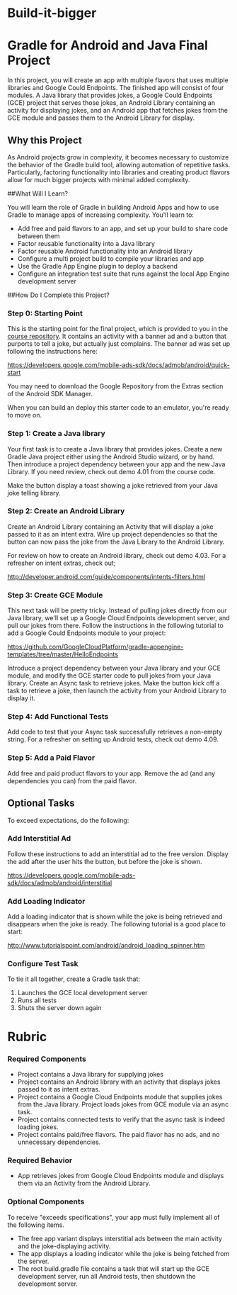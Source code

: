 # Build-it-bigger
# Gradle for Android and Java Final Project

In this project, you will create an app with multiple flavors that uses
multiple libraries and Google Could Endpoints. The finished app will consist
of four modules. A Java library that provides jokes, a Google Could Endpoints
(GCE) project that serves those jokes, an Android Library containing an
activity for displaying jokes, and an Android app that fetches jokes from the
GCE module and passes them to the Android Library for display.

## Why this Project

As Android projects grow in complexity, it becomes necessary to customize the
behavior of the Gradle build tool, allowing automation of repetitive tasks.
Particularly, factoring functionality into libraries and creating product
flavors allow for much bigger projects with minimal added complexity.

##What Will I Learn?

You will learn the role of Gradle in building Android Apps and how to use Gradle to manage apps of increasing complexity. You'll learn to:

* Add free and paid flavors to an app, and set up your build to share code between them
* Factor reusable functionality into a Java library
* Factor reusable Android functionality into an Android library
* Configure a multi project build to compile your libraries and app
* Use the Gradle App Engine plugin to deploy a backend
* Configure an integration test suite that runs against the local App Engine development server

##How Do I Complete this Project?

### Step 0: Starting Point

This is the starting point for the final project, which is provided to you in the [course repository](https://github.com/udacity/ud867/tree/master/FinalProject).
It contains an activity with a banner ad and a button that purports to tell a
joke, but actually just complains. The banner ad was set up following the
instructions here:

https://developers.google.com/mobile-ads-sdk/docs/admob/android/quick-start

You may need to download the Google Repository from the Extras section of the
Android SDK Manager.

When you can build an deploy this starter code to an emulator, you're ready to
move on.

### Step 1: Create a Java library

Your first task is to create a Java library that provides jokes. Create a new
Gradle Java project either using the Android Studio wizard, or by hand. Then
introduce a project dependency between your app and the new Java Library. If
you need review, check out demo 4.01 from the course code.

Make the button display a toast showing a joke retrieved from your Java joke
telling library.

### Step 2: Create an Android Library

Create an Android Library containing an Activity that will display a joke
passed to it as an intent extra. Wire up project dependencies so that the
button can now pass the joke from the Java Library to the Android Library.

For review on how to create an Android library, check out demo 4.03. For a
refresher on intent extras, check out;

http://developer.android.com/guide/components/intents-filters.html

### Step 3: Create GCE Module

This next task will be pretty tricky. Instead of pulling jokes directly from
our Java library, we'll set up a Google Cloud Endpoints development server,
and pull our jokes from there. Follow the instructions in the following
tutorial to add a Google Could Endpoints module to your project:

https://github.com/GoogleCloudPlatform/gradle-appengine-templates/tree/master/HelloEndpoints

Introduce a project dependency between your Java library and your GCE module,
and modify the GCE starter code to pull jokes from your Java library. Create
an Async task to retrieve jokes. Make the button kick off a task to retrieve a
joke, then launch the activity from your Android Library to display it.

### Step 4: Add Functional Tests

Add code to test that your Async task successfully retrieves a non-empty
string. For a refresher on setting up Android tests, check out demo 4.09.

### Step 5: Add a Paid Flavor

Add free and paid product flavors to your app. Remove the ad (and any
dependencies you can) from the paid flavor.

## Optional Tasks

To exceed expectations, do the following:

### Add Interstitial Ad

Follow these instructions to add an interstitial ad to the free version.
Display the add after the user hits the button, but before the joke is shown.

https://developers.google.com/mobile-ads-sdk/docs/admob/android/interstitial

### Add Loading Indicator

Add a loading indicator that is shown while the joke is being retrieved and
disappears when the joke is ready. The following tutorial is a good place to
start:

http://www.tutorialspoint.com/android/android_loading_spinner.htm

### Configure Test Task

To tie it all together, create a Gradle task that:

1. Launches the GCE local development server
2. Runs all tests
3. Shuts the server down again

# Rubric

### Required Components

* Project contains a Java library for supplying jokes
* Project contains an Android library with an activity that displays jokes passed to it as intent extras.
* Project contains a Google Cloud Endpoints module that supplies jokes from the Java library. Project loads jokes from GCE module via an async task.
* Project contains connected tests to verify that the async task is indeed loading jokes.
* Project contains paid/free flavors. The paid flavor has no ads, and no unnecessary dependencies.

### Required Behavior

* App retrieves jokes from Google Cloud Endpoints module and displays them via an Activity from the Android Library.

### Optional Components

To receive "exceeds specifications", your app must fully implement all of the following items.

* The free app variant displays interstitial ads between the main activity and the joke-displaying activity.
* The app displays a loading indicator while the joke is being fetched from the server.
* The root build.gradle file contains a task that will start up the GCE development server, run all Android tests, then shutdown the development server.
